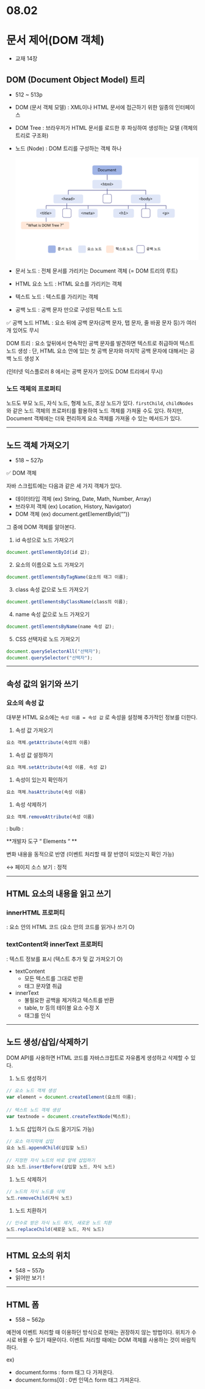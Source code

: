 # 08.02

# 문서 제어(DOM 객체)

- 교재 14장

## DOM (Document Object Model) 트리

- 512 ~ 513p
- DOM (문서 객체 모델) : XML이나 HTML 문서에 접근하기 위한 일종의 인터페이스
- DOM Tree : 브라우저가 HTML 문서를 로드한 후 파싱하여 생성하는 모델 (객체의 트리로 구조화)
- 노드 (Node) : DOM 트리를 구성하는 객체 하나
    
    ![domtree](./domtree.png)
    

- 문서 노드 : 전체 문서를 가리키는 Document 객체 (= DOM 트리의 루트)
- HTML 요소 노드 : HTML 요소를 가리키는 객체
- 텍스트 노드 : 텍스트를 가리키는 객체
- 공백 노드 : 공백 문자 만으로 구성된 텍스트 노드

<aside>
✅ 공백 노드
HTML  
: 요소 뒤에 공백 문자(공백 문자, 탭 문자, 줄 바꿈 문자 등)가 여러 개 있어도 무시

DOM 트리 
: 요소 앞뒤에서 연속적인 공백 문자를 발견하면 텍스트로 취급하여 텍스트 노드 생성 
: 단, HTML 요소 안에 있는 첫 공백 문자와 마지막 공백 문자에 대해서는 공백 노드 생성 X

(인터넷 익스플로러 8 에서는 공백 문자가 있어도 DOM 트리에서 무시)

</aside>

### 노드 객체의 프로퍼티

노드도 부모 노드, 자식 노드, 형제 노드, 조상 노드가 있다. `firstChild`, `childNodes` 와 같은 노드 객체의 프로퍼티를 활용하여 노드 객체를  가져올 수도 있다. 하지만, Document 객체에는 더욱 편리하게 요소 객체를 가져올 수 있는 메서드가 있다.  

---

## 노드 객체 가져오기

- 518 ~ 527p

<aside>
✅ DOM 객체

자바 스크립트에는 다음과 같은 세 가지 객체가 있다.

- 데이터타입 객체 (ex) String, Date, Math, Number, Array)
- 브라우저 객체 (ex) Location, History, Navigator)
- DOM 객체 (ex) document.getElementById(””))

그 중에 DOM 객체를 알아본다.

</aside>

1. id 속성으로 노드 가져오기

```jsx
document.getElementById(id 값);
```

2. 요소의 이름으로 노드 가져오기

```jsx
document.getElementsByTagName(요소의 태그 이름);
```

3. class 속성 값으로 노드 가져오기

```jsx
document.getElementsByClassName(class의 이름);
```

4.  name 속성 값으로 노드 가져오기

```jsx
document.getElementsByName(name 속성 값);
```

5. CSS 선택자로 노드 가져오기

```jsx
document.querySelectorAll("선택자");
document.querySelector("선택자");
```

---

## 속성 값의 읽기와 쓰기

### 요소의 속성 값

대부분 HTML 요소에는 `속성 이름 = 속성 값` 로 속성을 설정해 추가적인 정보를 더한다.

1. 속성 값 가져오기

```jsx
요소 객체.getAttribute(속성의 이름)
```

1. 속성 값 설정하기

```jsx
요소 객체.setAttribute(속성 이름, 속성 값)
```

1. 속성이 있는지 확인하기

```jsx
요소 객체.hasAttribute(속성 이름)
```

1. 속성 삭제하기

```jsx
요소 객체.removeAttribute(속성 이름)
```

: bulb :

**개발자 도구 “ Elements “ ** 

변화 내용을 동적으로 반영 (이벤트 처리할 때 잘 반영이 되었는지 확인 가능)

↔ 페이지 소스 보기 : 정적

---

## HTML 요소의 내용을 읽고 쓰기

### innerHTML 프로퍼티

: 요소 안의 HTML 코드 (요소 안의 코드를 읽거나 쓰기 O)

### textContent와 innerText 프로퍼티

: 텍스트 정보를 표시 (텍스트 추가 및 값 가져오기 O)

- textContent
    - 모든 텍스트를 그대로 반환
    - 태그 문자열 취급
- innerText
    - 불필요한 공백을 제거하고 텍스트를 반환
    - table, tr 등의 테이블 요소 수정 X
    - 태그를 인식

---

## 노드 생성/삽입/삭제하기

DOM API를 사용하면 HTML 코드를 자바스크립트로 자유롭게 생성하고 삭제할 수 있다.

1. 노드 생성하기

```jsx
// 요소 노드 객체 생성
var element = document.createElement(요소의 이름); 

// 텍스트 노드 객체 생성
var textnode = document.createTextNode(텍스트); 
```

1. 노드 삽입하기 (노드 옮기기도 가능)

```jsx
// 요소 마지막에 삽입
요소 노드.appendChild(삽입할 노드)

// 지정한 자식 노드의 바로 앞에 삽입하기
요소 노드.insertBefore(삽입할 노드, 자식 노드)
```

1. 노드 삭제하기

```jsx
// 노드의 자식 노드를 삭제
노드.removeChild(자식 노드)
```

1. 노드 치환하기

```jsx
// 인수로 받은 자식 노드 제거, 새로운 노드 치환
노드.replaceChild(새로운 노드, 자식 노드)
```

---

## HTML 요소의 위치

- 548 ~ 557p
- 읽어만 보기 !

---

## HTML 폼

- 558 ~ 562p

예전에 이벤트 처리할 때 이용하던 방식으로 현재는 권장하지 않는 방법이다. 위치가 수시로 바뀔 수 있기 때문이다. 이벤트 처리할 때에는 DOM 객체를 사용하는 것이 바람직하다.

ex)

- document.forms : form 태그 다 가져온다.
- document.forms[0] : 0번 인덱스 form 태그 가져온다.